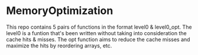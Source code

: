 # MemoryOptimization
This repo contains 5 pairs of functions in the format level0 &amp; level0_opt. The level0 is a funtion that's been written without taking into consideration the cache hits &amp; misses. The opt function aims to reduce the cache misses and maximize the hits by reordering arrays, etc.
